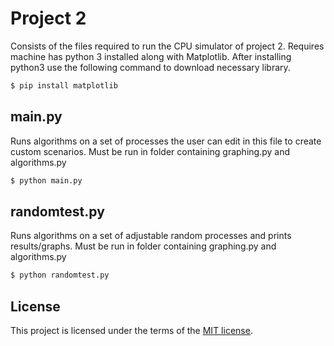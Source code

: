 # Project 2

Consists of the files required to run the CPU simulator of project 2. 
Requires machine has python 3 installed along with Matplotlib. After installing python3 use the following command to download necessary library.
```bash
$ pip install matplotlib
```
## main.py 
Runs algorithms on a set of processes the user can edit in this file to create custom scenarios. Must be run in folder containing 
graphing.py and algorithms.py
```bash
$ python main.py
```

## randomtest.py
Runs algorithms on a set of adjustable random processes and prints results/graphs. Must be run in folder containing 
graphing.py and algorithms.py
```bash
$ python randomtest.py
```
## License
This project is licensed under the terms of the [MIT license](https://choosealicense.com/licenses/mit/).

